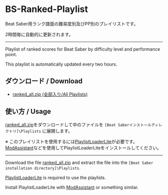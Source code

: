 # BS-Ranked-Playlist

Beat Saber用ランク譜面の難易度別及びPP別のプレイリストです。

2時間毎に自動的に更新されます。

---

Playlist of ranked scores for Beat Saber by difficulty level and performance point.

This playlist is automatically updated every two hours.

## ダウンロード / Download

 * [ranked_all.zip (全部入り/All Playlists)](https://github.com/aplulu/bs-ranked-playlist/releases/latest/download/ranked_all.zip)

## 使い方 / Usage

[ranked_all.zip](https://github.com/aplulu/bs-ranked-playlist/releases/latest/download/ranked_all.zip
)をダウンロードして中のファイルを `[Beat Saberインストールディレクトリ]\Playlists` に展開します。

※ このプレイリストを使用するには[PlaylistLoaderLite](https://github.com/rithik-b/PlaylistLoaderPlugin)が必要です。　
[ModAssistant](https://github.com/Assistant/ModAssistant)などを使用してPlaylistLoaderLiteをインストールしてください。

---

Download the file [ranked_all.zip](https://github.com/aplulu/bs-ranked-playlist/releases/latest/download/ranked_all.zip
                  ) and extract the file into the `[Beat Saber installation directory]\Playlists`.

[PlaylistLoaderLite](https://github.com/rithik-b/PlaylistLoaderPlugin) is required to use the playlists.

Install PlaylistLoaderLite with [ModAssistant](https://github.com/Assistant/ModAssistant) or something similar.
